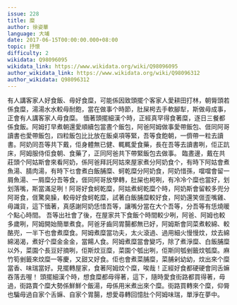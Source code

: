 ```yaml
---
issue: 228
title: 糜
author: 徐姿華
language: 大埔
date: 2017-06-15T00:00:00.000+08:00
topic: 抒懷
difficulty: 2
wikidata: Q98096095
wikidata_link: https://www.wikidata.org/wiki/Q98096095
author_wikidata_link: https://www.wikidata.org/wiki/Q98096312
author_wikidata: Q98096312
---
```

有人講客家人好食飯、毋好食糜，可能係因致頭擺个客家人愛耕田打林，朝脣頭若係食糜，湯湯水水較毋耐飽，當在做事个時節，肚屎枵去手軟腳犁，斯做毋成事，正會有人講客家人毋食糜。
愐著頭擺細漢个時，正經真罕得食著糜，逐日三餐都係食飯。阿姆打早煮朝還愛順續包當晝个飯包，阿爸阿姆做事愛帶飯包、𠊎同阿哥讀書也愛帶飯包，四粒飯包比比放在飯桌項等緊，吾等食飽朝，一儕帶一粒去讀書。阿奶同吾等共下戴，佢身體無已健、輒輒愛食藥，長在吾等去讀書咧，佢正䟘床，阿姆服侍佢食朝、食藥了，正同阿爸共下帶緊飯包去做事。
臨晝邊，戴在共莊頭个阿姑斯會來看阿奶，係阿爸拜託阿姑來屋家煮分阿奶食个，有時下阿姑會煮魚湯、腈肉湯，有時下乜會煮白飯脯糜、蚵乾糜分阿奶食，阿奶惜孫，噹噹會留一屑魚湯、一屑糜分吾等食，𠊎同阿哥放學轉，肚屎也枵咧，有冷冷个糜也當好，划划落嘴，斯當滿足咧！阿哥好食蚵乾糜，阿姑煮蚵乾糜个時，阿奶斯會留較多兜分阿哥食，𠊎驚臭臊，較毋好食蚵乾糜，試著白飯脯糜較好食，阿奶還笑𠊎歪嘴雞、毋識貨，這下愐著，真感謝阿奶恁惜吾等，讓嘴分當在大个吾等，分吾等有恁燒暖个點心時間。
吾等出社會了後，在屋家共下食飯个時間較少咧，阿爸、阿姆也較多歲咧，阿姆開始簡單煮食。阿爸牙齒同胃腸都無已好，阿姆斯會同菜煮較綿、較酪兜，一半下也會煮糜食。阿姆煮糜當功夫，太火滾過、過用細火慢慢炆，炆去綿綿渴渴，煮好个糜金金金，當餳人食。阿姆煮糜當會變巧，除了煮淨糜、白飯脯糜以外，菜園个長豆好摘咧，佢斯炆豆糜，菜園个瓠出咧，佢斯同瓠剉籤炆瓠糜。麻竹筍剉籤來炆糜一等慶，又甜又好食。佢也會煮菜脯糜，菜脯剁幼幼，炆出來个糜當香、味瑞當好。見擺轉屋家，食著阿姆炆个糜，唉哉！正經好食都硬硬會同舌嫲吞落去喔！
頭擺細漢个時，想食糜都毋得著，這下，隨時愛食街路都買得著，毋過，街路賣个糜大勢係鮮鮮个飯湯，毋係用米煮出來个糜。街路買轉來个糜，仰脣也騙毋過自家个舌嫲、自家个胃腸，想愛尋轉回憶肚个阿姆味瑞，單淨在夢中。